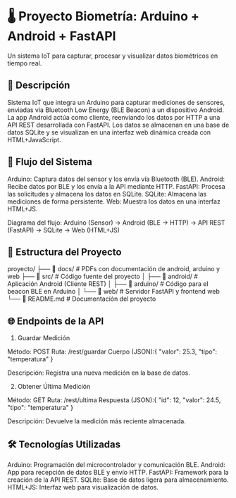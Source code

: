 # 🌡️ Proyecto Biometría: Arduino + Android + FastAPI

Un sistema IoT para capturar, procesar y visualizar datos biométricos en tiempo real.
## 📝 Descripción
Sistema IoT que integra un Arduino para capturar mediciones de sensores, enviadas vía Bluetooth Low Energy (BLE Beacon) a un dispositivo Android. La app Android actúa como cliente, reenviando los datos por HTTP a una API REST desarrollada con FastAPI. Los datos se almacenan en una base de datos SQLite y se visualizan en una interfaz web dinámica creada con HTML+JavaScript.
## 🚀 Flujo del Sistema

Arduino: Captura datos del sensor y los envía vía Bluetooth (BLE).
Android: Recibe datos por BLE y los envía a la API mediante HTTP.
FastAPI: Procesa las solicitudes y almacena los datos en SQLite.
SQLite: Almacena las mediciones de forma persistente.
Web: Muestra los datos en una interfaz HTML+JS.

Diagrama del flujo:
Arduino (Sensor) → Android (BLE → HTTP) → API REST (FastAPI) → SQLite → Web (HTML+JS)

## 📂 Estructura del Proyecto
proyecto/
├── 📁 docs/            # PDFs con documentación de android, arduino y web
├── 📁 src/             # Código fuente del proyecto
│   ├── 📁 android/     # Aplicación Android (Cliente REST)
│   ├── 📁 arduino/     # Código para el beacon BLE en Arduino
│   └── 📁 web/         # Servidor FastAPI y frontend web
└── 📜 README.md        # Documentación del proyecto

## 🌐 Endpoints de la API
1. Guardar Medición

Método: POST
Ruta: /rest/guardar
Cuerpo (JSON):{
  "valor": 25.3,
  "tipo": "temperatura"
}

Descripción: Registra una nueva medición en la base de datos.

2. Obtener Última Medición

Método: GET
Ruta: /rest/ultima
Respuesta (JSON):{
  "id": 12,
  "valor": 24.5,
  "tipo": "temperatura"
}

Descripción: Devuelve la medición más reciente almacenada.


## 🛠️ Tecnologías Utilizadas

Arduino: Programación del microcontrolador y comunicación BLE.
Android: App para recepción de datos BLE y envío HTTP.
FastAPI: Framework para la creación de la API REST.
SQLite: Base de datos ligera para almacenamiento.
HTML+JS: Interfaz web para visualización de datos.
